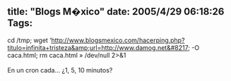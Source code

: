title: "Blogs M�xico"
date: 2005/4/29 06:18:26
Tags: 
---
cd /tmp; wget
&#8216;http://www.blogsmexico.com/hacerping.php?titulo=infinita+tristeza&amp;url=http://www.damog.net&#8217;
-O caca.html; rm caca.html&#160;&#187; /dev/null 2&gt;&amp;1<br/><br/>
En un cron cada&#8230; ¿1, 5, 10 minutos?<br/><br/><br/>
